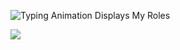 ![Typing Animation Displays My Roles](https://readme-typing-svg.herokuapp.com?color=%23B22222&lines=H%E2%89%89%CD%99%CD%A4%CD%8D%E1%BA%BE%CD%93%CD%A1l%CD%86%CC%95l%CD%AF%CD%AC%CC%AF%CC%9Fo%CC%98%CC%9E%CD%8C%CD%92%CC%9C%CD%9D;W%E2%89%89e%CC%BDl%CD%86c%CC%B7o%CC%98m%CD%9Ce%CC%BE%2Bt%CD%9Do%CC%B7%2Bm%CC%A1y%CC%B7%2BG%CD%93i%CD%96t%CC%AFh%CC%B6u%CC%B8b%CC%B4%2Bp%CC%A1r%CC%9Bo%CC%9Ff%CC%B6i%CC%9El%CC%9Be)

![](https://komarev.com/ghpvc/?username=bionicreject&label=TIMES+STALKED&style=for-the-badge&color=000000)
